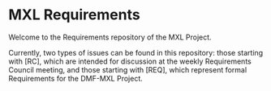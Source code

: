 # MXL Requirements 
Welcome to the Requirements repository of the MXL Project. 

Currently, two types of issues can be found in this repository: those starting with [RC], which are intended for discussion at the weekly Requirements Council meeting, and those starting with [REQ], which represent formal Requirements for the DMF-MXL Project. 
